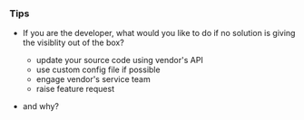 ### Tips

- If you are the developer,  what would you like to do if no solution is giving the visiblity out of the box? 
    - update your source code using vendor's API
    - use custom config file if possible 
    - engage vendor's service team
    - raise feature request

- and why? 
